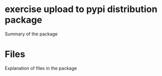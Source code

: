 # exercise upload to pypi distribution package

Summary of the package

# Files

Explanation of files in the package